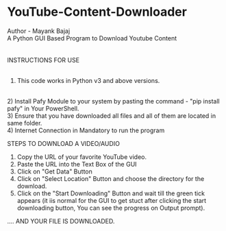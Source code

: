 # YouTube-Content-Downloader
Author - Mayank Bajaj
<br>
A Python GUI Based Program to Download Youtube Content
<br/>
<br/>
<br/>
INSTRUCTIONS FOR USE
<br/>
<br/>
1) This code works in Python v3 and above versions.
<br/>
2) Install Pafy Module to your system by pasting the command - "pip install pafy" in Your PowerShell.
<br/>
3) Ensure that you have downloaded all files and all of them are located in same folder.
<br/>
4) Internet Connection in Mandatory to run the program

STEPS TO DOWNLOAD A VIDEO/AUDIO
1) Copy the URL of your favorite YouTube video.
2) Paste the URL into the Text Box of the GUI
3) Click on "Get Data" Button
4) Click on "Select Location" Button and choose the directory for the download.
5) Click on the "Start Downloading" Button and wait till the green tick appears (it iis normal for the GUI to get stuct after clicking the start downloading button, You can see the progress on Output prompt).

.... AND YOUR FILE IS DOWNLOADED.
